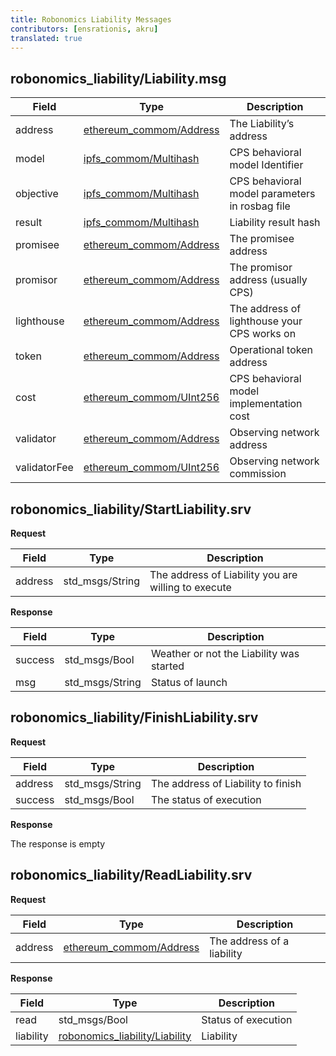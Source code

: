 ```yaml
---
title: Robonomics Liability Messages
contributors: [ensrationis, akru]
translated: true
---
```


## robonomics_liability/Liability.msg

| Field        	| Type                                                                         	| Description                                    	|
|--------------	|------------------------------------------------------------------------------	|------------------------------------------------	|
| address      	| [ethereum_commom/Address](/docs/ethereum-common-messages#ethereum_commonaddressmsg) 	| The Liability’s address                        	|
| model        	| [ipfs_commom/Multihash](/docs/ipfs-common-messages#ipfs_commonmultihashmsg)         	| CPS behavioral model Identifier                	|
| objective    	| [ipfs_commom/Multihash](/docs/ipfs-common-messages#ipfs_commonmultihashmsg)         	| CPS behavioral model parameters in rosbag file 	|
| result       	| [ipfs_commom/Multihash](/docs/ipfs-common-messages#ipfs_commonmultihashmsg)         	| Liability result hash                          	|
| promisee     	| [ethereum_commom/Address](/docs/ethereum-common-messages#ethereum_commonaddressmsg) 	| The promisee address                           	|
| promisor     	| [ethereum_commom/Address](/docs/ethereum-common-messages#ethereum_commonaddressmsg) 	| The promisor address (usually CPS)             	|
| lighthouse   	| [ethereum_commom/Address](/docs/ethereum-common-messages#ethereum_commonaddressmsg) 	| The address of lighthouse your CPS works on    	|
| token        	| [ethereum_commom/Address](/docs/ethereum-common-messages#ethereum_commonaddressmsg) 	| Operational token address                      	|
| cost         	| [ethereum_commom/UInt256](/docs/ethereum-common-messages#ethereum_commonuint256msg) 	| CPS behavioral model implementation cost       	|
| validator    	| [ethereum_commom/Address](/docs/ethereum-common-messages#ethereum_commonaddressmsg) 	| Observing network address                      	|
| validatorFee 	| [ethereum_commom/UInt256](/docs/ethereum-common-messages#ethereum_commonuint256msg) 	| Observing network commission                   	|

## robonomics_liability/StartLiability.srv

**Request**

| Field     | Type              | Description                                           |
|---------  |-----------------  |-----------------------------------------------------  |
| address   | std_msgs/String   | The address of Liability you are willing to execute   |

**Response**

| Field     | Type              | Description                               |
|---------  |-----------------  |------------------------------------------ |
| success   | std_msgs/Bool     | Weather or not the Liability was started  |
| msg       | std_msgs/String   | Status of launch                          |

## robonomics_liability/FinishLiability.srv

**Request**

| Field     | Type              | Description                           |
|---------  |-----------------  |------------------------------------   |
| address   | std_msgs/String   | The address of Liability to finish    |
| success   | std_msgs/Bool     | The status of execution               |

**Response**

The response is empty

## robonomics_liability/ReadLiability.srv

**Request**

| Field     | Type                                                                          | Description                   |
|---------  |------------------------------------------------------------------------------ |----------------------------   |
| address   | [ethereum_commom/Address](/docs/ethereum-common-messages#ethereum_commonaddressmsg)  | The address of a liability    |

**Response**

| Field         | Type                                                                  | Description           |
|-----------    |---------------------------------------------------------------------  |---------------------  |
| read          | std_msgs/Bool                                                         | Status of execution   |
| liability     | [robonomics_liability/Liability](#robonomics_liabilityliabilitymsg)   | Liability             |
